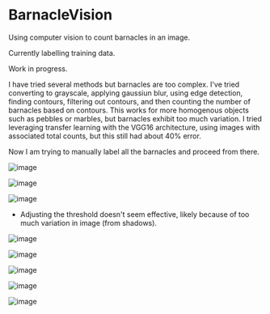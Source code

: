 # BarnacleVision
Using computer vision to count barnacles in an image. 

Currently labelling training data. 

Work in progress. 

I have tried several methods but barnacles are too complex. I've tried converting to grayscale, applying gaussiun blur, using edge detection, finding contours, filtering out contours, and then counting the number of barnacles based on contours. This works for more homogenous objects such as pebbles or marbles, but barnacles exhibit too much variation. I tried leveraging transfer learning with the VGG16 architecture, using images with associated total counts, but this still had about 40% error. 

Now I am trying to manually label all the barnacles and proceed from there. 


![image](https://github.com/user-attachments/assets/1c0df695-a2b0-4b54-9e21-5134e6023ba6)

![image](https://github.com/user-attachments/assets/b01580f8-656f-4280-975e-7524cded2ad7)

![image](https://github.com/user-attachments/assets/1935ae2b-8692-4f17-9595-38e8d65f0a45)

* Adjusting the threshold doesn't seem effective, likely because of too much variation in image (from shadows).

![image](https://github.com/user-attachments/assets/fa5bdf99-9c68-4ee6-83e7-8a50c023486a)

![image](https://github.com/user-attachments/assets/455270e8-9588-48a8-be5e-d4c50e2abd5e)

![image](https://github.com/user-attachments/assets/247a9543-55a6-4715-9c50-e784ed926f27)


![image](https://github.com/user-attachments/assets/e7651a9e-664b-4b10-924b-0638392da5ea)

![image](https://github.com/user-attachments/assets/9fa6445f-4d63-41b8-8281-190e3ae1e816)

